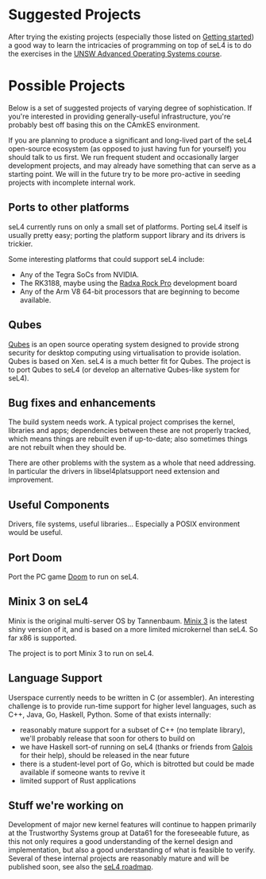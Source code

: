 # Suggested Projects


After trying the existing projects (especially those listed on [Getting started](GettingStarted))
a good way to learn the intricacies of programming on
top of seL4 is to do the exercises in the
[UNSW Advanced
Operating Systems course](http://www.cse.unsw.edu.au/~cs9242/current/).

# Possible Projects


Below is a set of suggested projects of varying degree of
sophistication. If you're interested in providing generally-useful
infrastructure, you're probably best off basing this on the CAmkES
environment.

If you are planning to produce a significant and long-lived part of the
seL4 open-source ecosystem (as opposed to just having fun for yourself)
you should talk to us first. We run frequent student and occasionally
larger development projects, and may already have something that can
serve as a starting point. We will in the future try to be more
pro-active in seeding projects with incomplete internal work.

## Ports to other platforms


seL4 currently runs on only a small set of platforms. Porting seL4
itself is usually pretty easy; porting the platform support library and
its drivers is trickier.

Some interesting platforms that could support seL4 include:

- Any of the Tegra SoCs from NVIDIA.
- The RK3188, maybe using the [Radxa Rock Pro](http://radxa.com/Home) development board
- Any of the Arm V8 64-bit processors that are beginning to
      become available.

## Qubes


[Qubes](https://qubes-os.org/) is an open source operating
system designed to provide strong security for desktop computing using
virtualisation to provide isolation. Qubes is based on Xen. seL4 is a
much better fit for Qubes. The project is to port Qubes to seL4 (or
develop an alternative Qubes-like system for seL4).

## Bug fixes and enhancements


The build system needs work. A typical project comprises the kernel,
libraries and apps; dependencies between these are not properly tracked,
which means things are rebuilt even if up-to-date; also sometimes things
are not rebuilt when they should be.

There are other problems with the system as a whole that need
addressing. In particular the drivers in libsel4platsupport need
extension and improvement.

## Useful Components


Drivers, file systems, useful libraries... Especially a POSIX
environment would be useful.

## Port Doom


Port the PC game
[Doom](https://en.wikipedia.org/wiki/Doom_(1993_video_game)) to
run on seL4.

## Minix 3 on seL4


Minix is the original multi-server OS by Tannenbaum.
[Minix 3](http://www.minix3.org/) is the latest shiny version
of it, and is based on a more limited microkernel than seL4. So far x86
is supported.

The project is to port Minix 3 to run on seL4.

## Language Support


Userspace currently needs to be written in C (or assembler). An
interesting challenge is to provide run-time support for higher level
languages, such as C++, Java, Go, Haskell, Python. Some of that exists
internally:

- reasonably mature support for a subset of C++ (no template
      library), we'll probably release that soon for others to build on
- we have Haskell sort-of running on seL4 (thanks or friends from
      [Galois](https://galois.com/) for their help), should be
      released in the near future
- there is a student-level port of Go, which is bitrotted but could
      be made available if someone wants to revive it
- limited support of Rust applications

## Stuff we're working on

Development of major new kernel features will continue to happen primarily at
the Trustworthy Systems group at Data61 for the foreseeable future, as this
not only requires a good understanding of the kernel design and
implementation, but also a good understanding of what is feasible to verify.
Several of these internal projects are reasonably mature and will be
published soon, see also the [seL4 roadmap](/projects/roadmap.html).
